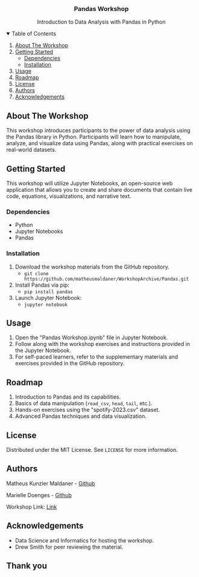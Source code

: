 <!-- PROJECT LOGO -->
<br />
<p align="center">
  <h3 align="center">Pandas Workshop</h3>

  <p align="center">
    Introduction to Data Analysis with Pandas in Python
  </p>
</p>

<!-- TABLE OF CONTENTS -->
<details open="open">
  <summary>Table of Contents</summary>
  <ol>
    <li>
      <a href="#about-the-workshop">About The Workshop</a>
    </li>
    <li>
      <a href="#getting-started">Getting Started</a>
      <ul>
        <li><a href="#dependencies">Dependencies</a></li>
        <li><a href="#installation">Installation</a></li>
      </ul>
    </li>
    <li><a href="#usage">Usage</a></li>
    <li><a href="#roadmap">Roadmap</a></li>
    <li><a href="#license">License</a></li>
    <li><a href="#authors">Authors</a></li>
    <li><a href="#acknowledgements">Acknowledgements</a></li>
  </ol>
</details>

<!-- ABOUT THE WORKSHOP -->
## About The Workshop

This workshop introduces participants to the power of data analysis using the Pandas library in Python. Participants will learn how to manipulate, analyze, and visualize data using Pandas, along with practical exercises on real-world datasets.

<!-- GETTING STARTED -->
## Getting Started

This workshop will utilize Jupyter Notebooks, an open-source web application that allows you to create and share documents that contain live code, equations, visualizations, and narrative text.

### Dependencies

* Python
* Jupyter Notebooks
* Pandas

### Installation

1. Download the workshop materials from the GitHub repository.
   - `git clone https://github.com/matheusmaldaner/WorkshopArchive/Pandas.git`
2. Install Pandas via pip:
   - `pip install pandas`
3. Launch Jupyter Notebook:
   - `jupyter notebook`

<!-- USAGE EXAMPLES -->
## Usage

1. Open the "Pandas Workshop.ipynb" file in Jupyter Notebook.
2. Follow along with the workshop exercises and instructions provided in the Jupyter Notebook.
3. For self-paced learners, refer to the supplementary materials and exercises provided in the GitHub repository.

<!-- ROADMAP -->
## Roadmap

1. Introduction to Pandas and its capabilities.
2. Basics of data manipulation (`read_csv`, `head`, `tail`, etc.).
3. Hands-on exercises using the "spotify-2023.csv" dataset.
4. Advanced Pandas techniques and data visualization.

<!-- LICENSE -->
## License

Distributed under the MIT License. See `LICENSE` for more information.

<!-- Authors -->
## Authors

Matheus Kunzler Maldaner - [Github](https://github.com/matheusmaldaner)

Marielle Doenges -  [Github](https://github.com/marielledoenges)

Workshop Link: [Link](https://github.com/matheusmaldaner/WorkshopArchive/Pandas)

<!-- ACKNOWLEDGEMENTS -->
## Acknowledgements

* Data Science and Informatics for hosting the workshop.
* Drew Smith for peer reviewing the material.

## Thank you

